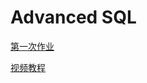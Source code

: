 # Advanced SQL
[第一次作业](https://15445.courses.cs.cmu.edu/fall2018/homework1/)

[视频教程](https://www.bilibili.com/video/av30857185/?spm_id_from=333.788.videocard.0)

